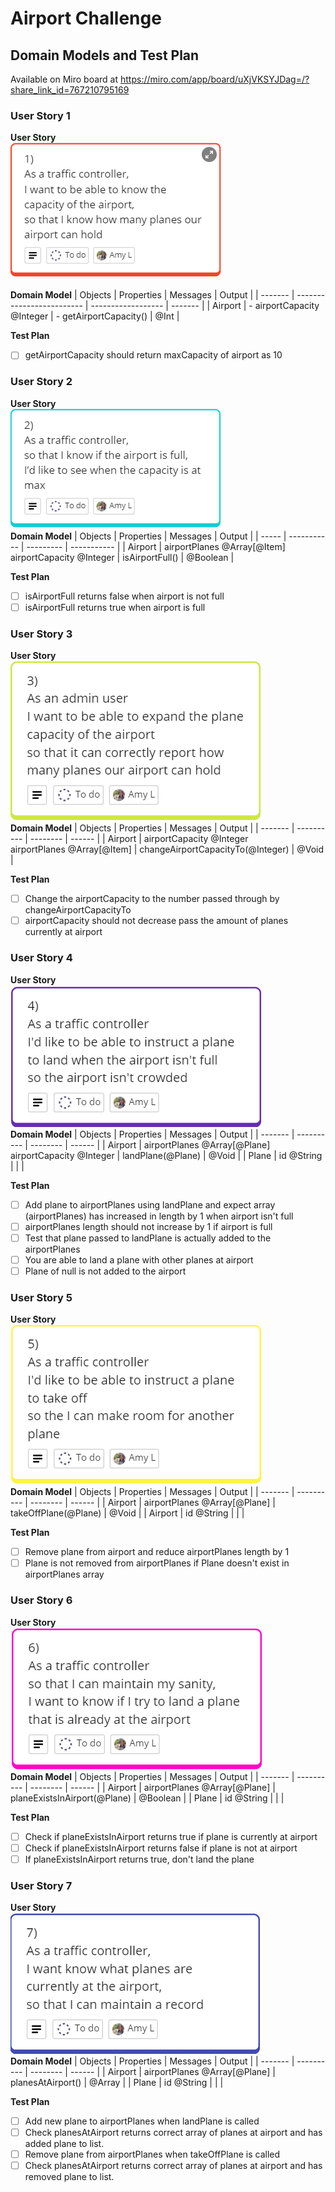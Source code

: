 # Airport Challenge

## Domain Models and Test Plan
Available on Miro board at https://miro.com/app/board/uXjVKSYJDag=/?share_link_id=767210795169

### User Story 1
**User Story**
<br>![User Story 1: As a traffic controller, I want to be able to know the capacity of the airport, so that I know how many planes our airport can hold](image.png)
<br><br>**Domain Model**
| Objects | Properties                | Messages           | Output  |
| ------- | ------------------------- | ------------------ | ------- |
| Airport   | - airportCapacity @Integer            | - getAirportCapacity()        | @Int |

**Test Plan**
- [ ] getAirportCapacity should return maxCapacity of airport as 10

### User Story 2
**User Story**
<br>![User Story 2: As a traffic controller, so that I know if the airport is full, I'd like to see when the capacity is at max](image-1.png)
<br>**Domain Model**
| Objects    | Properties | Messages    | Output |
| ----- | ----------- | --------- | ----------- |
| Airport    | airportPlanes @Array[@Item] <br>airportCapacity @Integer       | isAirportFull()    | @Boolean       |

**Test Plan**
- [ ] isAirportFull returns false when airport is not full
- [ ] isAirportFull returns true when airport is full

### User Story 3
**User Story**
<br>![User Story 3: As an admin user, I want to be able to expand the plane capacity of the airport, so that it can correctly report how many planes our airport can hold](image-2.png)
<br>**Domain Model**
| Objects | Properties | Messages | Output |
| ------- | ---------- | -------- | ------ |
| Airport  | airportCapacity @Integer <br>airportPlanes @Array[@Item]      | changeAirportCapacityTo(@Integer)   | @Void  |

**Test Plan**
- [ ] Change the airportCapacity to the number passed through by changeAirportCapacityTo
- [ ] airportCapacity should not decrease pass the amount of planes currently at airport

### User Story 4
**User Story**
<br>![User Story 4: As a traffic controller, I'd like to be able to instruct a plane to land when the airport isn't full, so the airport isn't crowded](image-3.png)
<br>**Domain Model**
| Objects | Properties | Messages | Output |
| ------- | ---------- | -------- | ------ |
| Airport  | airportPlanes @Array[@Plane] <br>airportCapacity @Integer      | landPlane(@Plane)  | @Void   |
| Plane  | id @String      |        |       |

**Test Plan**
- [ ] Add plane to airportPlanes using landPlane and expect array (airportPlanes) has increased in length by 1 when airport isn't full
- [ ] airportPlanes length should not increase by 1 if airport is full
- [ ] Test that plane passed to landPlane is actually added to the airportPlanes
- [ ] You are able to land a plane with other planes at airport
- [ ] Plane of null is not added to the airport

### User Story 5
**User Story**
<br>![User Story 5: As a traffic controller, I'd like to be able to instruct a plane to take off, so the I can make room for another plane](image-4.png)
<br>**Domain Model**
| Objects | Properties | Messages | Output |
| ------- | ---------- | -------- | ------ |
| Airport  | airportPlanes @Array[@Plane]      | takeOffPlane(@Plane)   | @Void  |
| Airport  | id @String      |        |       |

**Test Plan**
- [ ] Remove plane from airport and reduce airportPlanes length by 1
- [ ] Plane is not removed from airportPlanes if Plane doesn't exist in airportPlanes array

### User Story 6
**User Story**
<br>![User Story 6: As a traffic controller, so that I can maintain my sanity, I want to know if I try to land a plane that is already at the airport](image-5.png)
<br>**Domain Model**
| Objects | Properties | Messages | Output |
| ------- | ---------- | -------- | ------ |
| Airport  | airportPlanes @Array[@Plane]      | planeExistsInAirport(@Plane)   | @Boolean  |
| Plane  | id @String      |        |       |

**Test Plan**
- [ ] Check if planeExistsInAirport returns true if plane is currently at airport
- [ ] Check if planeExistsInAirport returns false if plane is not at airport
- [ ] If planeExistsInAirport returns true, don't land the plane

### User Story 7
**User Story**
<br>![User Story 7: As a traffic controller, I want know what planes are currently at the airport, so that I can maintain a record](image-6.png)
<br>**Domain Model**
| Objects | Properties | Messages | Output |
| ------- | ---------- | -------- | ------ |
| Airport  | airportPlanes @Array[@Plane]      | planesAtAirport()   | @Array  |
| Plane  | id @String      |        |       |

**Test Plan**
- [ ] Add new plane to airportPlanes when landPlane is called
- [ ] Check planesAtAirport returns correct array of planes at airport and has added plane to list.
- [ ] Remove plane from airportPlanes when takeOffPlane is called
- [ ] Check planesAtAirport returns correct array of planes at airport and has removed plane to list.